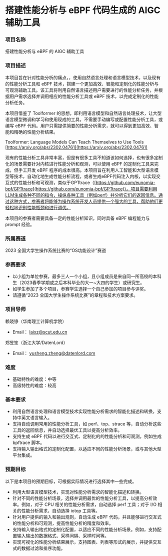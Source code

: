 # 搭建性能分析与 eBPF 代码生成的 AIGC 辅助工具

### 项目名称

搭建性能分析与 eBPF 的 AIGC 辅助工具

### 项目描述

本项目旨在针对性能分析的痛点，，使用自然语言处理和语言模型技术，以及现有的性能分析工具和 eBPF 技术，搭建一个更加高效、智能和定制化的性能分析与可观测辅助工具。该工具将利用自然语言描述用户需要进行的性能分析任务，并根据用户需求选择并调用相应的性能分析工具或 eBPF 技术，以完成定制化的性能分析任务。

本项目借鉴了 Toolformer 的思想，即利用语言模型和自然语言处理技术，让大型语言模型微调和学习和使用现成的工具，不需要手动编写或配置性能分析工具，或编写 eBPF 代码。用户只需提供简要的性能分析需求，就可以得到更加高效、智能和精确的性能分析结果。

Toolformer: Language Models Can Teach Themselves to Use Tools
[https://arxiv.org/abs/2302.04761](https://arxiv.org/abs/2302.04761)

现有的性能分析工具非常丰富，但是有很多工具不知道该如何选择，也有很多定制化的场景需要针对内核进行性能分析和观测，可以使用 eBPF 的定制化工具来完成，但手工开发 eBPF 程序的成本很高。本项目旨在利用人工智能和大型语言模型等技术，自动化地生成性能分析流程，或者生成eBPF代码注入内核，以实现交互式的性能分析和可观测，类似于GPTtrace（[https://github.com/eunomia-bpf/GPTtrace](https://github.com/eunomia-bpf/GPTtrace)）。项目需要利用LLM生成各种不同的指令，操纵各种工具（例如perf）并分析它们的返回信息。通过这种方式，参赛者将能够为操作系统开发人员提供一个强大的工具，帮助他们更轻松地识别性能瓶颈和进行调优。

本项目的参赛者需要具备一定的性能分析知识，同时具备 eBPF 编程能力与 prompt 经验。

### 所属赛道

2023 全国大学生操作系统比赛的“OS功能设计”赛道

### 参赛要求

- 以小组为单位参赛，最多三人一个小组，且小组成员是来自同一所高校的本科生（2023春季学期或之后本科毕业的大一~大四的学生）或研究生。
- 如学生参加了多个项目，参赛学生选择一个自己参加的项目参与评奖。
- 请遵循“2023 全国大学生操作系统比赛”的章程和技术方案要求。

### 项目导师

赖晓铮（华南理工计算机学院）

- Email： [laixz@scut.edu.cn](mailto:laixz@scut.edu.cn)

郑昱笙（浙江大学/DatenLord）

- Email： [yusheng.zheng@datenlord.com](mailto:yusheng.zheng@datenlord.com)

### 难度

- 基础特性的难度：中等
- 高级特性的难度：较高

### 基本要求

- 利用自然语言处理和语言模型技术实现性能分析需求的智能化描述和转换，支持中英文语言输入。
- 支持自动调用常用的性能分析工具，如 perf、top、strace 等，自动分析这些工具的返回信息，并自动选择最优工具以提高分析效率。
- 支持生成 eBPF 代码以进行交互式、定制化的的性能分析和可观测，例如生成 bpftrace 脚本。
- 支持输入输出格式的定制化配置，以适应不同的性能分析场景，或与其他大型平台集成。

### 预期目标

以下是本项目的预期目标，可根据实际情况进行选择其中一些完成。

- 利用大型语言模型技术，实现对性能分析需求的智能化描述和转换。
- 针对不同的性能分析场景，选择并调用最优的性能分析工具，以提高分析效率。例如，对于 CPU 相关的性能分析需求，自动选择 perf 工具；对于 I/O 相关的性能分析需求，自动选择 iotop 工具等。
- 针对用户提供的输入和输出规则，自动生成 eBPF 代码，并且能够进行交互式的性能分析和可观测，提高性能分析的精度和效率。
- 支持输入输出格式的定制化配置，以适应不同的性能分析场景。例如，支持配置输入输出的数据格式、采样间隔、采样时间等。
- 实现可视化的性能分析结果展示，支持图表、列表等形式的展示，并提供交互式的数据过滤和排序功能。

